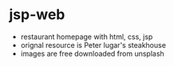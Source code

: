 # jsp-web
- restaurant homepage with html, css, jsp 
- orignal resource is Peter lugar's steakhouse
- images are free downloaded from unsplash 
